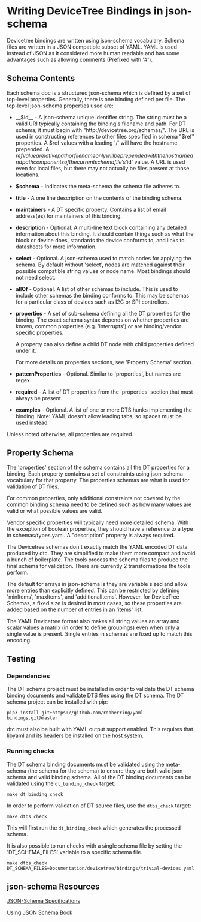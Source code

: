 # Writing DeviceTree Bindings in json-schema

Devicetree bindings are written using json-schema vocabulary. Schema files are
written in a JSON compatible subset of YAML. YAML is used instead of JSON as it
considered more human readable and has some advantages such as allowing
comments (Prefixed with '#').

## Schema Contents

Each schema doc is a structured json-schema which is defined by a set of
top-level properties. Generally, there is one binding defined per file. The
top-level json-schema properties used are:

- __$id__ - A json-schema unique identifier string. The string must be a valid
URI typically containing the binding's filename and path. For DT schema, it must
begin with "http://devicetree.org/schemas/". The URL is used in constructing
references to other files specified in schema "$ref" properties. A $ref values
with a leading '/' will have the hostname prepended. A $ref value a relative
path or filename only will be prepended with the hostname and path components
of the current schema file's '$id' value. A URL is used even for local files,
but there may not actually be files present at those locations.

- __$schema__ - Indicates the meta-schema the schema file adheres to.

- __title__ - A one line description on the contents of the binding schema.

- __maintainers__ - A DT specific property. Contains a list of email address(es)
for maintainers of this binding.

- __description__ - Optional. A multi-line text block containing any detailed
information about this binding. It should contain things such as what the block
or device does, standards the device conforms to, and links to datasheets for
more information.

- __select__ - Optional. A json-schema used to match nodes for applying the
schema. By default without 'select', nodes are matched against their possible
compatible string values or node name. Most bindings should not need select.

- __allOf__ - Optional. A list of other schemas to include. This is used to
include other schemas the binding conforms to. This may be schemas for a
particular class of devices such as I2C or SPI controllers.

- __properties__ - A set of sub-schema defining all the DT properties for the
binding. The exact schema syntax depends on whether properties are known,
common properties (e.g. 'interrupts') or are binding/vendor specific properties.

  A property can also define a child DT node with child properties defined
under it.

  For more details on properties sections, see 'Property Schema' section.

- __patternProperties__ - Optional. Similar to 'properties', but names are regex.

- __required__ - A list of DT properties from the 'properties' section that
must always be present.

- __examples__ - Optional. A list of one or more DTS hunks implementing the
binding. Note: YAML doesn't allow leading tabs, so spaces must be used instead.

Unless noted otherwise, all properties are required.

## Property Schema

The 'properties' section of the schema contains all the DT properties for a
binding. Each property contains a set of constraints using json-schema
vocabulary for that property. The properties schemas are what is used for
validation of DT files.

For common properties, only additional constraints not covered by the common
binding schema need to be defined such as how many values are valid or what
possible values are valid.

Vendor specific properties will typically need more detailed schema. With the
exception of boolean properties, they should have a reference to a type in
schemas/types.yaml. A "description" property is always required.

The Devicetree schemas don't exactly match the YAML encoded DT data produced by
dtc. They are simplified to make them more compact and avoid a bunch of
boilerplate. The tools process the schema files to produce the final schema for
validation. There are currently 2 transformations the tools perform.

The default for arrays in json-schema is they are variable sized and allow more
entries than explicitly defined. This can be restricted by defining 'minItems',
'maxItems', and 'additionalItems'. However, for DeviceTree Schemas, a fixed
size is desired in most cases, so these properties are added based on the
number of entries in an 'items' list.

The YAML Devicetree format also makes all string values an array and scalar
values a matrix (in order to define groupings) even when only a single value
is present. Single entries in schemas are fixed up to match this encoding.

## Testing

### Dependencies

The DT schema project must be installed in order to validate the DT schema
binding documents and validate DTS files using the DT schema. The DT schema
project can be installed with pip:

`pip3 install git+https://github.com/robherring/yaml-bindings.git@master`

dtc must also be built with YAML output support enabled. This requires that
libyaml and its headers be installed on the host system.

### Running checks

The DT schema binding documents must be validated using the meta-schema (the
schema for the schema) to ensure they are both valid json-schema and valid
binding schema. All of the DT binding documents can be validated using the
`dt_binding_check` target:

`make dt_binding_check`

In order to perform validation of DT source files, use the `dtbs_check` target:

`make dtbs_check`

This will first run the `dt_binding_check` which generates the processed schema.

It is also possible to run checks with a single schema file by setting the
'DT_SCHEMA_FILES' variable to a specific schema file.

`make dtbs_check DT_SCHEMA_FILES=Documentation/devicetree/bindings/trivial-devices.yaml`


## json-schema Resources

[JSON-Schema Specifications](http://json-schema.org/)

[Using JSON Schema Book](http://usingjsonschema.com/)
